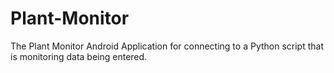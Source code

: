 # Plant-Monitor
The Plant Monitor Android Application for connecting to a Python script that is monitoring data being entered. 
